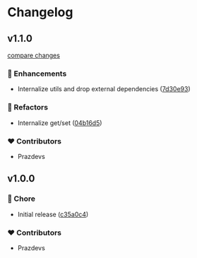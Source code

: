 # Changelog


## v1.1.0

[compare changes](https://github.com/prazdevs/deep-pick-omit/compare/v1.0.0...v1.1.0)

### 🚀 Enhancements

- Internalize utils and drop external dependencies ([7d30e93](https://github.com/prazdevs/deep-pick-omit/commit/7d30e93))

### 💅 Refactors

- Internalize get/set ([04b16d5](https://github.com/prazdevs/deep-pick-omit/commit/04b16d5))

### ❤️ Contributors

- Prazdevs

## v1.0.0

### 🏡 Chore

- Initial release ([c35a0c4](https://github.com/prazdevs/deep-pick-omit/commit/c35a0c4))

### ❤️ Contributors

- Prazdevs

